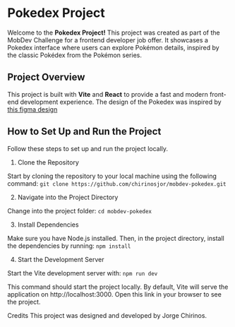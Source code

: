 # Pokedex Project

Welcome to the **Pokedex Project!** This project was created as part of the MobDev Challenge for a frontend developer job offer. It showcases a Pokedex interface where users can explore Pokémon details, inspired by the classic Pokédex from the Pokémon series.

## Project Overview

This project is built with **Vite** and **React** to provide a fast and modern front-end development experience. The design of the Pokedex was inspired by [this figma design](https://www.figma.com/community/file/979132880663340794)

## How to Set Up and Run the Project

Follow these steps to set up and run the project locally.

1. Clone the Repository

Start by cloning the repository to your local machine using the following command:
`git clone https://github.com/chirinosjor/mobdev-pokedex.git`

2. Navigate into the Project Directory

Change into the project folder:
`cd mobdev-pokedex`

3. Install Dependencies

Make sure you have Node.js installed. Then, in the project directory, install the dependencies by running:
`npm install`

4. Start the Development Server

Start the Vite development server with:
`npm run dev`

This command should start the project locally. By default, Vite will serve the application on http://localhost:3000. Open this link in your browser to see the project.

Credits
This project was designed and developed by Jorge Chirinos.
